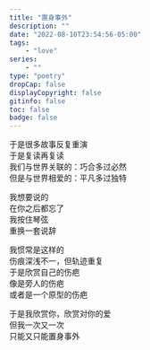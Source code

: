 ```yaml
---
title: "置身事外"
description: ""
date: "2022-08-10T23:54:56-05:00"
tags: 
    - "love"
series: 
    - ""
type: "poetry"
dropCap: false
displayCopyright: false
gitinfo: false
toc: false
badge: false
---
```

于是很多故事反复重演  
于是复读再复读  
我们与世界关联的：巧合多过必然  
但是与世界相爱的：平凡多过独特  

我想要说的  
在你之后都忘了  
我按住琴弦  
重换一套说辞  

我惯常是这样的  
伤痕深浅不一，但轨迹重复  
于是欣赏自己的伤疤  
像是旁人的伤疤  
或者是一个原型的伤疤  

于是我欣赏你，欣赏对你的爱  
但我一次又一次  
只能又只能置身事外

